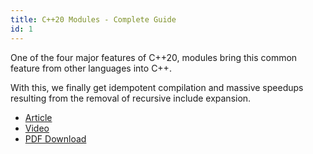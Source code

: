 ```yaml
---
title: C++20 Modules - Complete Guide
id: 1
---
```


One of the four major features of C++20, modules bring this common feature from other languages into C++.

With this, we finally get idempotent compilation and massive speedups resulting from the removal of recursive include expansion.

- [Article](https://itnext.io/c-20-modules-complete-guide-ae741ddbae3d) <i class="fas fa-check"></i>
- [Video](https://www.youtube.com/watch?v=WRCwciJ5MTE) <i class="fas fa-check"></i>
- [PDF Download](https://d.simontoth.eu/IrF) <i class="fas fa-check"></i>



